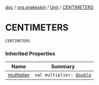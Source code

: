 [doc](../../index.md) / [org.snakeskin](../index.md) / [Unit](index.md) / [CENTIMETERS](./-c-e-n-t-i-m-e-t-e-r-s.md)

# CENTIMETERS

`CENTIMETERS`

### Inherited Properties

| Name | Summary |
|---|---|
| [multiplier](multiplier.md) | `val multiplier: `[`Double`](https://kotlinlang.org/api/latest/jvm/stdlib/kotlin/-double/index.html) |
